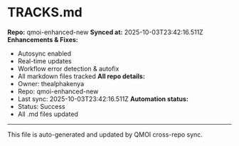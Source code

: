 # TRACKS.md

**Repo:** qmoi-enhanced-new
**Synced at:** 2025-10-03T23:42:16.511Z
**Enhancements & Fixes:**
- Autosync enabled
- Real-time updates
- Workflow error detection & autofix
- All markdown files tracked
**All repo details:**
- Owner: thealphakenya
- Repo: qmoi-enhanced-new
- Last sync: 2025-10-03T23:42:16.511Z
**Automation status:**
- Status: Success
- All .md files updated
---
This file is auto-generated and updated by QMOI cross-repo sync.
